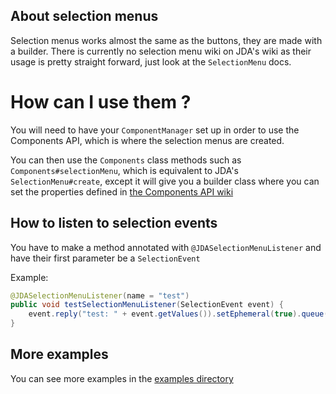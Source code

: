 ## About selection menus

Selection menus works almost the same as the buttons, they are made with a builder. There is currently no selection menu wiki on JDA's wiki as their usage is pretty straight forward, just look at the `SelectionMenu` docs.

# How can I use them ?
You will need to have your `ComponentManager` set up in order to use the Components API, which is where the selection menus are created.

You can then use the `Components` class methods such as `Components#selectionMenu`, which is equivalent to JDA's `SelectionMenu#create`, except it will give you a builder class where you can set the properties defined in [the Components API wiki](https://github.com/freya022/BotCommands/wiki/The-Components-API)

## How to listen to selection events

You have to make a method annotated with `@JDASelectionMenuListener` and have their first parameter be a `SelectionEvent`

Example:
```java
@JDASelectionMenuListener(name = "test")
public void testSelectionMenuListener(SelectionEvent event) {
	event.reply("test: " + event.getValues()).setEphemeral(true).queue();
}
```

## More examples

You can see more examples in the [examples directory](https://github.com/freya022/BotCommands/tree/master/examples/src/main/java/com/freya02/bot/componentsbot)